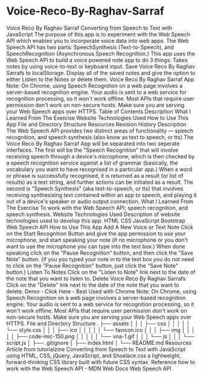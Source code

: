 # Voice-Reco-By-Raghav-Sarraf
Voice Reco By Raghav Sarraf   Converting from Speech to Text with JavaScript The purpose of this app is to experiment with the Web Speech API which enables you to incorporate voice data into web apps. The Web Speech API has two parts: SpeechSynthesis (Text-to-Speech), and SpeechRecognition (Asynchronous Speech Recognition.)  This app uses the Web Speech API to build a voice powered note app to do 3 things:  Takes notes by using voice-to-text or keyboard input. Save Voice Reco By Raghav Sarrafs to localStorage. Display all of the saved notes and give the option to either Listen to the Notes or delete them. Voice Reco By Raghav Sarraf App  Note: On Chrome, using Speech Recognition on a web page involves a server-based recognition engine. Your audio is sent to a web service for recognition processing, so it won't work offline.  Most APIs that require user permission don't work on non-secure hosts. Make sure you are serving your Web Speech apps over HTTPS.  Table of Contents Description What I Learned From The Exercise Website Technologies Used How to Use This App File and Directory Structure Resources Revision History  Description The Web Speech API provides two distinct areas of functionality — speech recognition, and speech synthesis (also know as text to speech, or tts)  The Voice Reco By Raghav Sarraf App will be separated into two seperate interfaces. The first will be the "Speech Recognition" that will involve receiving speech through a device's microphone, which is then checked by a speech recognition service against a list of grammar (basically, the vocabulary you want to have recognised in a particular app.) When a word or phrase is successfully recognised, it is returned as a result (or list of results) as a text string, and further actions can be initiated as a result.  The second is "Speech Synthesis" (aka text-to-speech, or tts) that involves receiving synthesising text contained within an app to speech, and playing it out of a device's speaker or audio output connection.  What I Learned From The Exercise To work with the Web Speech API; speech recognition, and speech synthesis.  Website Technologies Used Description of website technologies used to develop this app.  HTML CSS JavaScript Bootstrap Web Speech API  How to Use This App Add A New Voice or Text Note ​Click on the Start Recognition Button and give the app permission to use your microphone, and start speaking your note (if no microphone or you don't want to use the microphone you can type into the text box.)  ​When done speaking click on the "Pause Recognition" button, and then click the "Save Note" button. (if you you typed your note in to the text box you do not need to click on the "Pause Recognition" button, just click the "Save Note" button.)   Listen To Notes Click on the "Listen to Note" link next to the date of the note that you want to listen to.  Delete Voice Reco By Raghav Sarrafs Click on the "Delete" link next to the date of the note that you want to delete.  Demo - Click Here - Best Used with Chrome  Note: On Chrome, using Speech Recognition on a web page involves a server-based recognition engine. Your audio is sent to a web service for recognition processing, so it won't work offline.  Most APIs that require user permission don't work on non-secure hosts. Make sure you are serving your Web Speech apps over HTTPS.  File and Directory Structure . ├── assets │   │ │   ├── css │   │   │ │   │   └── style.css │   │ │   ├── ico │   │   │ │   │   └── favicon.ico │   │ │   ├── img │   │   │ │   │   ├── code-mic-150.png │   │   │ │   │   └── vna-1.gif │   │ │   └── js │       │ │       └── script.js │  ├── .gitignore │ ├── index.html │ └── README.md              Resources Article from tutorialzine Converting from Speech to Text with JavaScript using HTML, CSS, jQuery, JavaScript, and Shoelace.css a lightweight, forward-thinking CSS library built with future CSS syntax.  Reference how to work with the Web Speech API - MDN Web Docs Web Speech API
